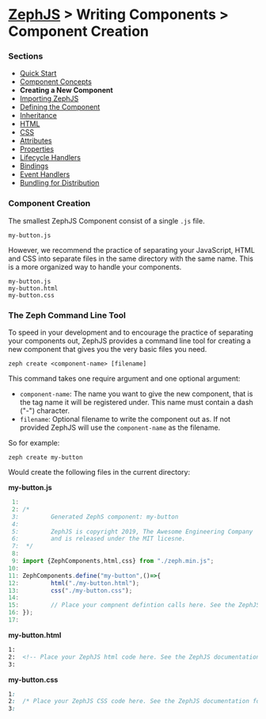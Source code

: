 # [ZephJS](../README.md) > Writing Components > Component Creation

### Sections

- [Quick Start](./ComponentQuickStart.md)
- [Component Concepts](./ComponentConcepts.md)
- **Creating a New Component**
- [Importing ZephJS](./ComponentImporting.md)
- [Defining the Component](./ComponentDefinition.md)
- [Inheritance](./ComponentInheritance.md)
- [HTML](./ComponentMarkup.md)
- [CSS](./ComponentStyling.md)
- [Attributes](./ComponentAttributes.md)
- [Properties](./ComponentProperties.md)
- [Lifecycle Handlers](./ComponentLifecycleHandlers.md)
- [Bindings](./ComponentBindings.md)
- [Event Handlers](./ComponentEvents.md)
- [Bundling for Distribution](./docs/ComponentBundling.md)

### Component Creation

The smallest ZephJS Component consist of a single `.js` file.

```
my-button.js
```

However, we recommend the practice of separating your JavaScript, HTML and CSS into separate files in the same directory with the same name.  This is a more organized way to handle your components.

```
my-button.js
my-button.html
my-button.css
```

### The Zeph Command Line Tool

To speed in your development and to encourage the practice of separating your components out, ZephJS provides a command line tool for creating a new component that gives you the very basic files you need.

```shell
zeph create <component-name> [filename]
```

This command takes one require argument and one optional argument:

 - `component-name`: The name you want to give the new component, that is the tag name it will be registered under.  This name must contain a dash ("-") character.
 - `filename`: Optional filename to write the component out as. If not provided ZephJS will use the `component-name` as the filename.

So for example:

```shell
zeph create my-button
```

Would create the following files in the current directory:

**my-button.js**
```javascript
 1:
 2:	/*
 3:	        Generated ZephS component: my-button
 4:
 5:	        ZephJS is copyright 2019, The Awesome Engineering Company
 6:	        and is released under the MIT licesne.
 7:	 */
 8:
 9:	import {ZephComponents,html,css} from "./zeph.min.js";
10:
11:	ZephComponents.define("my-button",()=>{
12:	        html("./my-button.html");
13:	        css("./my-button.css");
14:
15:	        // Place your compnent defintion calls here. See the ZephJS documentation for more information.
16:	});
17:
```

**my-button.html**
```html
1:
2:	<!-- Place your ZephJS html code here. See the ZephJS documentation for more information. -->
3:
```

**my-button.css**
```css
1:
2:	/* Place your ZephJS CSS code here. See the ZephJS documentation for more information. */
3:
```
